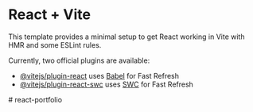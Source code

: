 # React + Vite

This template provides a minimal setup to get React working in Vite with HMR and some ESLint rules.

Currently, two official plugins are available:

- [@vitejs/plugin-react](https://github.com/vitejs/vite-plugin-react/blob/main/packages/plugin-react/README.md) uses [Babel](https://babeljs.io/) for Fast Refresh
- [@vitejs/plugin-react-swc](https://github.com/vitejs/vite-plugin-react-swc) uses [SWC](https://swc.rs/) for Fast Refresh


<!-- import React from "react";
import { useState } from "react";
// Define the Card component outside of Portfolio for clarity
const Card = ({ title, src, index }) => {
 function handleClick(){
    handleDisplay(src, title);
  };

  return(
  <div className={`relative layer-card rounded-md `}
  onClick={()=>{
    handleClick();
  }}
  >
   {console.log(index)}
   <img className="w-full " src={src} alt={title}
   
   />
   
    <div id={index} className={`layer  absolute  left-0 right-0 bottom-0 ${index % 2 === 0 ? 'bg-teal-800' : 'bg-sky-900'} flex justify-center items-center`}
    
    >

        <i className="fa fa-plus text-8xl"></i>
    </div>
  </div>)
};

function ImageComponent({ src }) {
  return (
    <div className="layer absolute left-0 right-0 bottom-0 bg-teal-800 flex justify-center items-center">
      <img src={src} />
    </div>
  );
}



const handleDisplay = (src, title) => {
  setCurrentSrc(src); // Set the source for the image component
  setShowImage(true); // Indicate that the image component should be shown
};


// Define the CardsContainer component outside of Portfolio
const CardsContainer = () => {

  const [showImage, setShowImage] = useState(false);
  const [currentSrc, setCurrentSrc] = useState('');

  
  // Array representing the content of each card
  const cardsData = [
    { title: 'Card 1', src: 'src/assets/poert1.png' },
    { title: 'Card 2', src: 'src/assets/poert1.png' },
    { title: 'Card 3', src: 'src/assets/port3.png' },
    { title: 'Card 4', src: 'src/assets/port2.png' },
    { title: 'Card 5', src: 'src/assets/port2.png' },
    { title: 'Card 6', src: 'src/assets/port3.png' }
  ];

  // Return the mapped cards
  return (

    <div className="{ container mx-auto px-4  flex flex-col justify-center items-center relative">

<div> START FRAMEWORK</div>
            <div className="relative w-1/4 ">
            <span className="icon-decorator"><i className="fa fa-star"></i></span>
            </div>
   
    <div className="grid grid-cols-1 sm:grid-cols-2 md:grid-col-3 gap-3">
      {cardsData.map((card, index) => (
        <Card key={index} title={card.title}src={card.src} index={index} />
      ))}
    </div>
 {showImage ? (
        <ImageComponent src={currentSrc} />
      ) : ""}
    </div>
  );
};

// Portfolio component now correctly renders the CardsContainer component
export default function Portfolio() {
  return (
    <>
    
      <CardsContainer />
    
    </>
  );
} -->
#   r e a c t - p o r t f o l i o  
 